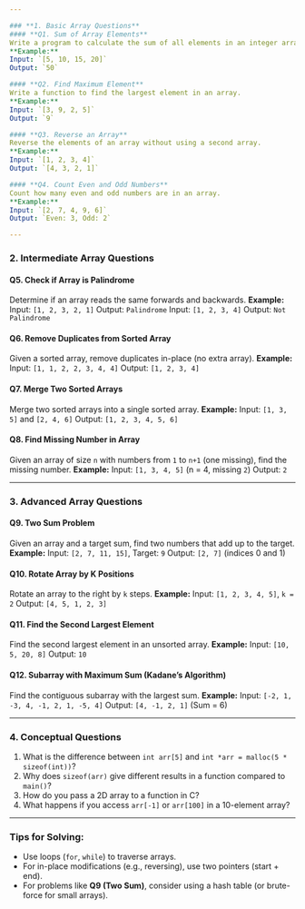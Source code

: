 ```yaml
---

### **1. Basic Array Questions**
#### **Q1. Sum of Array Elements**
Write a program to calculate the sum of all elements in an integer array.
**Example:**
Input: `[5, 10, 15, 20]`
Output: `50`

#### **Q2. Find Maximum Element**
Write a function to find the largest element in an array.
**Example:**
Input: `[3, 9, 2, 5]`
Output: `9`

#### **Q3. Reverse an Array**
Reverse the elements of an array without using a second array.
**Example:**
Input: `[1, 2, 3, 4]`
Output: `[4, 3, 2, 1]`

#### **Q4. Count Even and Odd Numbers**
Count how many even and odd numbers are in an array.
**Example:**
Input: `[2, 7, 4, 9, 6]`
Output: `Even: 3, Odd: 2`

---
```


### **2. Intermediate Array Questions**
#### **Q5. Check if Array is Palindrome**
Determine if an array reads the same forwards and backwards.
**Example:**
Input: `[1, 2, 3, 2, 1]`
Output: `Palindrome`
Input: `[1, 2, 3, 4]`
Output: `Not Palindrome`

#### **Q6. Remove Duplicates from Sorted Array**
Given a sorted array, remove duplicates in-place (no extra array).
**Example:**
Input: `[1, 1, 2, 2, 3, 4, 4]`
Output: `[1, 2, 3, 4]`

#### **Q7. Merge Two Sorted Arrays**
Merge two sorted arrays into a single sorted array.
**Example:**
Input: `[1, 3, 5]` and `[2, 4, 6]`
Output: `[1, 2, 3, 4, 5, 6]`

#### **Q8. Find Missing Number in Array**
Given an array of size `n` with numbers from `1` to `n+1` (one missing), find the missing number.
**Example:**
Input: `[1, 3, 4, 5]` (n = 4, missing `2`)
Output: `2`

---

### **3. Advanced Array Questions**
#### **Q9. Two Sum Problem**
Given an array and a target sum, find two numbers that add up to the target.
**Example:**
Input: `[2, 7, 11, 15]`, Target: `9`
Output: `[2, 7]` (indices 0 and 1)

#### **Q10. Rotate Array by K Positions**
Rotate an array to the right by `k` steps.
**Example:**
Input: `[1, 2, 3, 4, 5]`, `k = 2`
Output: `[4, 5, 1, 2, 3]`

#### **Q11. Find the Second Largest Element**
Find the second largest element in an unsorted array.
**Example:**
Input: `[10, 5, 20, 8]`
Output: `10`

#### **Q12. Subarray with Maximum Sum (Kadane’s Algorithm)**
Find the contiguous subarray with the largest sum.
**Example:**
Input: `[-2, 1, -3, 4, -1, 2, 1, -5, 4]`
Output: `[4, -1, 2, 1]` (Sum = 6)

---

### **4. Conceptual Questions**
1. What is the difference between `int arr[5]` and `int *arr = malloc(5 * sizeof(int))`?
2. Why does `sizeof(arr)` give different results in a function compared to `main()`?
3. How do you pass a 2D array to a function in C?
4. What happens if you access `arr[-1]` or `arr[100]` in a 10-element array?

---

### **Tips for Solving:**
- Use loops (`for`, `while`) to traverse arrays.
- For in-place modifications (e.g., reversing), use two pointers (start + end).
- For problems like **Q9 (Two Sum)**, consider using a hash table (or brute-force for small arrays).
